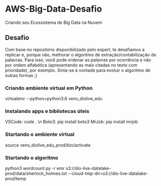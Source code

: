 # AWS-Big-Data-Desafio
 Criando seu Ecossistema de Big Data na Nuvem

## Desafio
Com base no repositório disponibilizado pelo expert,
te desafiamos a replicar e, porque não, 
melhorar o algoritmo de extração/contabilização de palavras. 
Para isso, você pode ordenar as palavras por ocorrência
e não por ordem alfabética (apresentando as mais citadas no
texto com prioridade), por exemplo. 
Sinta-se à vontade para evoluir o algoritmo de outras formas ;)

### Criando ambiente virtual em Python

virtualenv --python=python3.6 venv_diolive_edu


### Instalando apps e bibliotecas úteis

VSCode: code . \n
Boto3: pip install boto3
MrJob: pip install mrjob


### Startando o ambiente virtual

source venv_diolive_edu_prod/bin/activate


### Startando o algoritmo

python3 wordcount.py -r emr s3://dio-live-datalake-prod/data/sherlock_holmes.txt --cloud-tmp-dir=s3://dio-live-datalake-prod/temp

